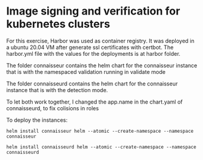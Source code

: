 # Image signing and verification for kubernetes clusters

For this exercise, Harbor was used as container registry.
It was deployed in a ubuntu 20.04 VM after generate ssl certificates with certbot.
The harbor.yml file with the values for the deployments is at harbor folder.

The folder connaisseur contains the helm chart for the connaisseur instance that is with the namespaced validation running in validate mode

The folder connaisseurd contains the helm chart for the connaisseur instance that is with the detection mode.

To let both work together, I changed the app.name in the chart.yaml of connaisseurd, to fix colisions in roles

To deploy the instances:
```console
helm install connaisseur helm --atomic --create-namespace --namespace connaisseur
```
```console
helm install connaisseurd helm --atomic --create-namespace --namespace connaisseurd
```
